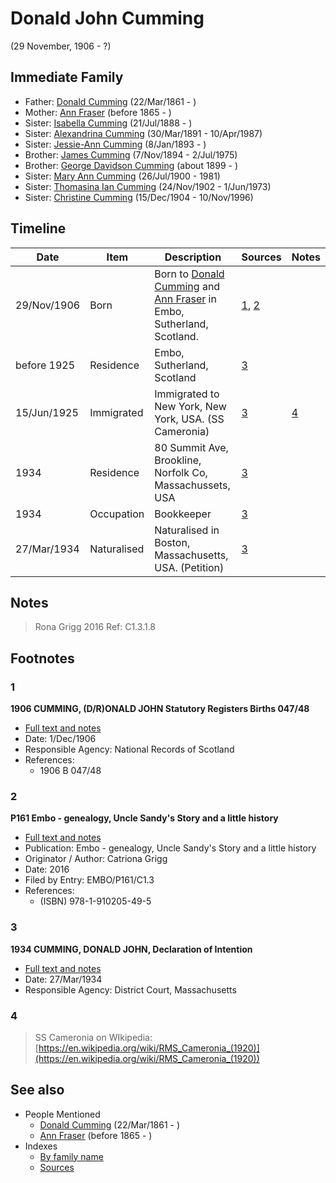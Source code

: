 ﻿---
layout: page
permalink: /people/i22331378
---

# Donald John Cumming
(29 November, 1906 - ?)

## Immediate Family

* Father: [Donald Cumming](./@i20465544@-donald-cumming-b1861-3-22-d.md) (22/Mar/1861 - )
* Mother: [Ann Fraser](./@i70425788@-ann-fraser-b1865-d.md) (before 1865 - )
* Sister: [Isabella Cumming](./@i84684994@-isabella-cumming-b1888-7-21-d.md) (21/Jul/1888 - )
* Sister: [Alexandrina Cumming](./@i57186713@-alexandrina-cumming-b1891-3-30-d1987-4-10.md) (30/Mar/1891 - 10/Apr/1987)
* Sister: [Jessie-Ann Cumming](./@i66222886@-jessie-ann-cumming-b1893-1-8-d.md) (8/Jan/1893 - )
* Brother: [James Cumming](./@i492889@-james-cumming-b1894-11-7-d1975-7-2.md) (7/Nov/1894 - 2/Jul/1975)
* Brother: [George Davidson Cumming](./@i13773669@-george-davidson-cumming-b1899-d.md) (about 1899 - )
* Sister: [Mary Ann Cumming](./@i48241984@-mary-ann-cumming-b1900-7-26-d1981.md) (26/Jul/1900 - 1981)
* Sister: [Thomasina Ian Cumming](./@i92241152@-thomasina-ian-cumming-b1902-11-24-d1973-6-1.md) (24/Nov/1902 - 1/Jun/1973)
* Sister: [Christine Cumming](./@i24328630@-christine-cumming-b1904-12-15-d1996-11-10.md) (15/Dec/1904 - 10/Nov/1996)

## Timeline

Date | Item | Description | Sources | Notes
---|---|---|---|---
29/Nov/1906 | Born | Born to [Donald Cumming](./@i20465544@-donald-cumming-b1861-3-22-d.md) and [Ann Fraser](./@i70425788@-ann-fraser-b1865-d.md) in Embo, Sutherland, Scotland. | [1](#1), [2](#2) | 
before 1925 | Residence | Embo, Sutherland, Scotland | [3](#3) | 
15/Jun/1925 | Immigrated | Immigrated to New York, New York, USA. (SS Cameronia) | [3](#3) | [4](#4)
1934 | Residence | 80 Summit Ave, Brookline, Norfolk Co, Massachussets, USA | [3](#3) | 
1934 | Occupation | Bookkeeper | [3](#3) | 
27/Mar/1934 | Naturalised | Naturalised in Boston, Massachusetts, USA. (Petition) | [3](#3) | 

## Notes

> Rona Grigg 2016 Ref: C1.3.1.8
>


## Footnotes

### 1

**1906 CUMMING, (D/R)ONALD JOHN Statutory Registers Births 047/48**

* [Full text and notes](../sources/@s10982096@-1906-cumming,-d-r-onald-john-statutory-registers-births-047-48.md)
* Date: 1/Dec/1906
* Responsible Agency: National Records of Scotland
* References: 
  * 1906 B 047/48

### 2

**P161 Embo - genealogy, Uncle Sandy's Story and a little history**

* [Full text and notes](../sources/@s95058656@-p161-embo-genealogy,-uncle-sandy's-story-and-a-little-history.md)
* Publication: Embo - genealogy, Uncle Sandy's Story and a little history
* Originator / Author: Catriona Grigg
* Date: 2016
* Filed by Entry: EMBO/P161/C1.3
* References: 
  * (ISBN) 978-1-910205-49-5

### 3

**1934 CUMMING, DONALD JOHN, Declaration of Intention**

* [Full text and notes](../sources/@s27003008@-1934-cumming,-donald-john,-declaration-of-intention.md)
* Date: 27/Mar/1934
* Responsible Agency: District Court, Massachusetts

### 4

> SS Cameronia on WIkipedia: [https://en.wikipedia.org/wiki/RMS_Cameronia_(1920)](https://en.wikipedia.org/wiki/RMS_Cameronia_(1920))
>



## See also

- People Mentioned
  - [Donald Cumming](./@i20465544@-donald-cumming-b1861-3-22-d.md) (22/Mar/1861 - )
  - [Ann Fraser](./@i70425788@-ann-fraser-b1865-d.md) (before 1865 - )
- Indexes
  - [By family name](../index-by-family-name.md)
  - [Sources](../index-of-sources-by-title.md)
